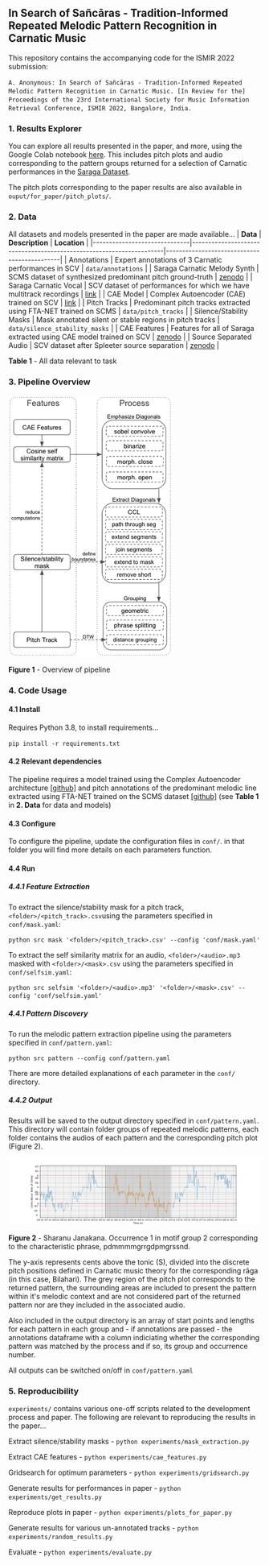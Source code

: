 ## In Search of Sañcāras - Tradition-Informed Repeated Melodic Pattern Recognition in Carnatic Music

This repository contains the accompanying code for the ISMIR 2022 submission:

`A. Anonymous: In Search of Sañcāras - Tradition-Informed Repeated Melodic Pattern Recognition in Carnatic Music. [In Review for the] Proceedings of the 23rd International Society for Music Information Retrieval Conference, ISMIR 2022, Bangalore, India.`

### 1. Results Explorer
You can explore all results presented in the paper, and more, using the Google Colab notebook [here](https://colab.research.google.com/drive/115wznvNTr0cdaKN3EBWuCJMz3n-A7P-J?usp=sharing). This includes pitch plots and audio corresponding to the pattern groups returned for a selection of Carnatic performances in the [Saraga Dataset](https://mtg.github.io/saraga/).

The pitch plots corresponding to the paper results are also available in `ouput/for_paper/pitch_plots/`.

### 2. Data
All datasets and models presented in the paper are made available...
| **Data**                     | **Description**                                                     | **Location**                                |
|------------------------------|---------------------------------------------------------------------|---------------------------------------------|
| Annotations                  | Expert annotations of 3 Carnatic performances in SCV                | `data/annotations`                          |
| Saraga Carnatic Melody Synth | SCMS dataset of synthesized predominant pitch ground-truth          | [zenodo](https://zenodo.org/record/5553925) |
| Saraga Carnatic Vocal        | SCV dataset of performances for which we have multitrack recordings | [link](url)								   |
| CAE Model                    | Complex Autoencoder (CAE) trained on SCV                            | [link](url)                                 |
| Pitch Tracks                 | Predominant pitch tracks extracted using FTA-NET trained on SCMS    | `data/pitch_tracks`                         |
| Silence/Stability Masks      | Mask annotated silent or stable regions in pitch tracks             | `data/silence_stability_masks`              |
| CAE Features                 | Features for all of Saraga extracted using CAE model trained on SCV | [zenodo](url)                               |
| Source Separated Audio       | SCV dataset after Spleeter source separation                        | [zenodo](url)                               |

**Table 1** - All data relevant to task

### 3. Pipeline Overview

![Overview of pipeline](./plots_for_paper/schematic.png?raw=true)

**Figure 1** - Overview of pipeline


### 4. Code Usage

#### 4.1 Install
Requires Python 3.8, to install requirements...

`pip install -r requirements.txt`

#### 4.2 Relevant dependencies
The pipeline requires a model trained using the Complex Autoencoder architecture [[github]](https://github.com/SonyCSLParis/cae-invar) and pitch annotations of the predominant melodic line extracted using FTA-NET trained on the SCMS dataset [[github]](https://github.com/TISMIR22-Carnatic/carnatic-pitch-patterns)  (see **Table 1** in **2. Data** for data and models)

#### 4.3 Configure

To configure the pipeline, update the configuration files in `conf/`. in that folder you will find more details on each parameters function.

#### 4.4 Run

##### 4.4.1 Feature Extraction
To extract the silence/stability mask for a pitch track, `<folder>/<pitch_track>.csv`using the parameters specified in `conf/mask.yaml`:

```
python src mask '<folder>/<pitch_track>.csv' --config 'conf/mask.yaml'
```

To extract the self similarity matrix for an audio, `<folder>/<audio>.mp3` masked with `<folder>/<mask>.csv` using the parameters specified in `conf/selfsim.yaml`:

```
python src selfsim '<folder>/<audio>.mp3' '<folder>/<mask>.csv' --config 'conf/selfsim.yaml'
```

##### 4.4.1 Pattern Discovery

To run the melodic pattern extraction pipeline using the parameters specified in `conf/pattern.yaml`:

```
python src pattern --config conf/pattern.yaml
```

There are more detailed explanations of each parameter in the `conf/` directory.

##### 4.4.2 Output

Results will be saved to the output directory specified in `conf/pattern.yaml`. This directory will contain folder groups of repeated melodic patterns, each folder contains the audios of each pattern and the corresponding pitch plot (Figure 2).

![Occurrence 1, motif group 2, Sharanu Janakana, pdmmmmgrrgdpmgrssnd](output/for_paper/pitch_plots/Sharanu%20Janakana/motif_2_len%3D9.5/1_time%3D4min-24.89sec.png?raw=true)

**Figure 2** - Sharanu Janakana. Occurrence 1 in motif group 2 corresponding to the characteristic phrase, pdmmmmgrrgdpmgrssnd.

The y-axis represents cents above the tonic (S), divided into the discrete pitch positions defined in Carnatic music theory for the corresponding rāga (in this case, Bilahari). The grey region of the pitch plot corresponds to the returned pattern, the surrounding areas are included to present the pattern within it's melodic context and are not considered part of the returned pattern nor are they included in the associated audio.

Also included in the output directory is an array of start points and lengths for each pattern in each group and - if annotations are passed - the annotations dataframe with a column indiciating whether the corresponding pattern was matched by the process and if so, its group and occurrence number.

All outputs can be switched on/off in `conf/pattern.yaml`

### 5. Reproducibility

`experiments/` contains various one-off scripts related to the development process and paper. The following are relevant to reproducing the results in the paper...	

Extract silence/stability masks - `python experiments/mask_extraction.py`

Extract CAE features - `python experiments/cae_features.py`

Gridsearch for optimum parameters - `python experiments/gridsearch.py`

Generate results for performances in paper - `python experiments/get_results.py`

Reproduce plots in paper - `python experiments/plots_for_paper.py`

Generate results for various un-annotated tracks - `python experiments/random_results.py`

Evaluate - `python experiments/evaluate.py`



